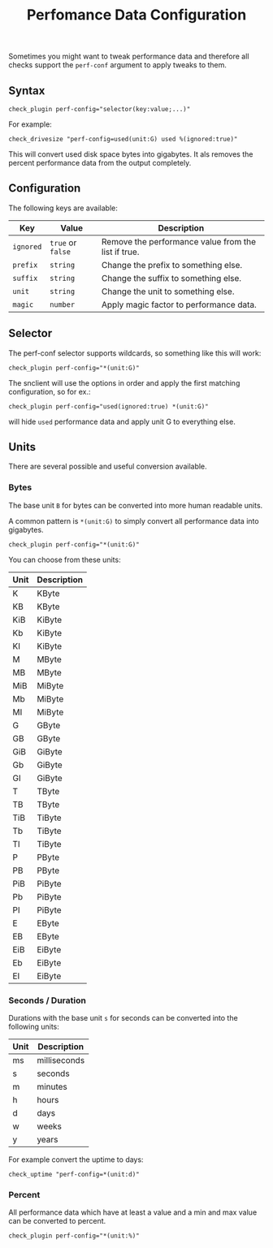 ﻿---
title: Perfomance Data Configuration
---

Sometimes you might want to tweak performance data and therefore all checks
support the `perf-conf` argument to apply tweaks to them.


## Syntax

	check_plugin perf-config="selector(key:value;...)"

For example:

	check_drivesize "perf-config=used(unit:G) used %(ignored:true)"

This will convert used disk space bytes into gigabytes. It als removes the percent
performance data from the output completely.


## Configuration

The following keys are available:

| Key | Value | Description |
| -------- | ------| ----------- |
`ignored` | `true` or `false` | Remove the performance value from the list if true.
`prefix`  | `string`          | Change the prefix to something else.
`suffix`  | `string`          | Change the suffix to something else.
`unit`    | `string`          | Change the unit to something else.
`magic`   | `number`          | Apply magic factor to performance data.


## Selector

The perf-conf selector supports wildcards, so something like this will work:

	check_plugin perf-config="*(unit:G)"

The snclient will use the options in order and apply the first matching configuration, so for ex.:

	check_plugin perf-config="used(ignored:true) *(unit:G)"

will hide `used` performance data and apply unit G to everything else.


## Units

There are several possible and useful conversion available.

### Bytes
The base unit `B` for bytes can be converted into more human readable units.

A common pattern is `*(unit:G)` to simply convert all performance data into gigabytes.

	check_plugin perf-config="*(unit:G)"

You can choose from these units:

| Unit | Description |
| ---- | ----------- |
K    | KByte
KB   | KByte
KiB  | KiByte
Kb   | KiByte
KI   | KiByte
M    | MByte
MB   | MByte
MiB  | MiByte
Mb   | MiByte
MI   | MiByte
G    | GByte
GB   | GByte
GiB  | GiByte
Gb   | GiByte
GI   | GiByte
T    | TByte
TB   | TByte
TiB  | TiByte
Tb   | TiByte
TI   | TiByte
P    | PByte
PB   | PByte
PiB  | PiByte
Pb   | PiByte
PI   | PiByte
E    | EByte
EB   | EByte
EiB  | EiByte
Eb   | EiByte
EI   | EiByte


### Seconds / Duration
Durations with the base unit `s` for seconds can be converted into the following units:

| Unit | Description |
| ---- | ----------- |
ms     | milliseconds
s      | seconds
m      | minutes
h      | hours
d      | days
w      | weeks
y      | years

For example convert the uptime to days:

	check_uptime "perf-config=*(unit:d)"


### Percent
All performance data which have at least a value and a min and max value can be converted to percent.

	check_plugin perf-config="*(unit:%)"
